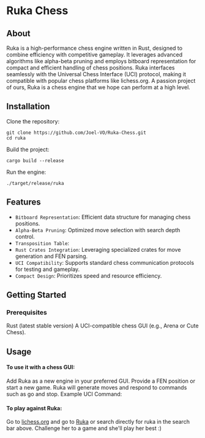 # Ruka Chess #
## About ##
Ruka is a high-performance chess engine written in Rust, designed to combine efficiency with competitive gameplay. It leverages advanced algorithms like alpha-beta pruning and employs bitboard representation for compact and efficient handling of chess positions.
Ruka interfaces seamlessly with the Universal Chess Interface (UCI) protocol, making it compatible with popular chess platforms like lichess.org.
A passion project of ours, Ruka is a chess engine that we hope can perform at a high level.
## Installation ##
Clone the repository:

```shell
git clone https://github.com/Joel-VO/Ruka-Chess.git
cd ruka
```
Build the project:

```shell
cargo build --release
```

Run the engine:
```shell
./target/release/ruka
```

## Features ##
* `Bitboard Representation`: Efficient data structure for managing chess positions.
* `Alpha-Beta Pruning`: Optimized move selection with search depth control.
* `Transposition Table`: 
* `Rust Crates Integration`: Leveraging specialized crates for move generation and FEN parsing.
* `UCI Compatibility`: Supports standard chess communication protocols for testing and gameplay.
* `Compact Design`: Prioritizes speed and resource efficiency.
## Getting Started ##
### Prerequisites ###
Rust (latest stable version)
A UCI-compatible chess GUI (e.g., Arena or Cute Chess).

## Usage ##
#### To use it with a chess GUI:

Add Ruka as a new engine in your preferred GUI.
Provide a FEN position or start a new game.
Ruka will generate moves and respond to commands such as go and stop.
Example UCI Command:

#### To play against Ruka:
Go to [lichess.org](#https://lichess.org/) and go to [Ruka](#https://lichess.org/@/Ruka-Chess) or search directly for ruka in the search bar above.
Challenge her to a game and she'll play her best :)
